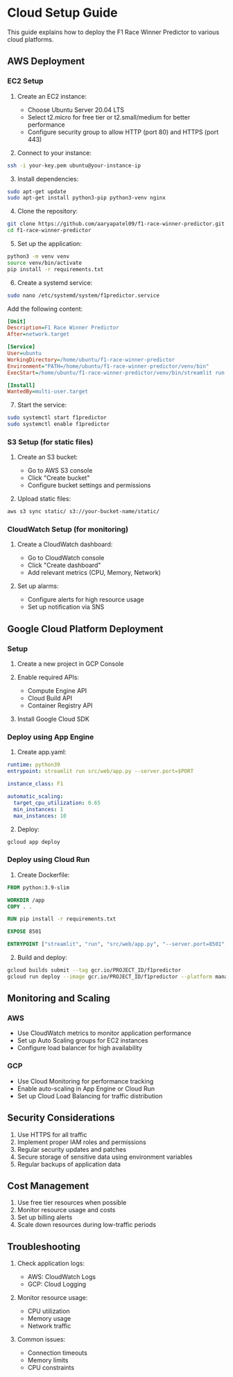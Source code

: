 # Cloud Setup Guide

This guide explains how to deploy the F1 Race Winner Predictor to various cloud platforms.

## AWS Deployment

### EC2 Setup

1. Create an EC2 instance:
   - Choose Ubuntu Server 20.04 LTS
   - Select t2.micro for free tier or t2.small/medium for better performance
   - Configure security group to allow HTTP (port 80) and HTTPS (port 443)

2. Connect to your instance:
```bash
ssh -i your-key.pem ubuntu@your-instance-ip
```

3. Install dependencies:
```bash
sudo apt-get update
sudo apt-get install python3-pip python3-venv nginx
```

4. Clone the repository:
```bash
git clone https://github.com/aaryapatel09/f1-race-winner-predictor.git
cd f1-race-winner-predictor
```

5. Set up the application:
```bash
python3 -m venv venv
source venv/bin/activate
pip install -r requirements.txt
```

6. Create a systemd service:
```bash
sudo nano /etc/systemd/system/f1predictor.service
```

Add the following content:
```ini
[Unit]
Description=F1 Race Winner Predictor
After=network.target

[Service]
User=ubuntu
WorkingDirectory=/home/ubuntu/f1-race-winner-predictor
Environment="PATH=/home/ubuntu/f1-race-winner-predictor/venv/bin"
ExecStart=/home/ubuntu/f1-race-winner-predictor/venv/bin/streamlit run src/web/app.py

[Install]
WantedBy=multi-user.target
```

7. Start the service:
```bash
sudo systemctl start f1predictor
sudo systemctl enable f1predictor
```

### S3 Setup (for static files)

1. Create an S3 bucket:
   - Go to AWS S3 console
   - Click "Create bucket"
   - Configure bucket settings and permissions

2. Upload static files:
```bash
aws s3 sync static/ s3://your-bucket-name/static/
```

### CloudWatch Setup (for monitoring)

1. Create a CloudWatch dashboard:
   - Go to CloudWatch console
   - Click "Create dashboard"
   - Add relevant metrics (CPU, Memory, Network)

2. Set up alarms:
   - Configure alerts for high resource usage
   - Set up notification via SNS

## Google Cloud Platform Deployment

### Setup

1. Create a new project in GCP Console

2. Enable required APIs:
   - Compute Engine API
   - Cloud Build API
   - Container Registry API

3. Install Google Cloud SDK

### Deploy using App Engine

1. Create app.yaml:
```yaml
runtime: python39
entrypoint: streamlit run src/web/app.py --server.port=$PORT

instance_class: F1

automatic_scaling:
  target_cpu_utilization: 0.65
  min_instances: 1
  max_instances: 10
```

2. Deploy:
```bash
gcloud app deploy
```

### Deploy using Cloud Run

1. Create Dockerfile:
```dockerfile
FROM python:3.9-slim

WORKDIR /app
COPY . .

RUN pip install -r requirements.txt

EXPOSE 8501

ENTRYPOINT ["streamlit", "run", "src/web/app.py", "--server.port=8501", "--server.address=0.0.0.0"]
```

2. Build and deploy:
```bash
gcloud builds submit --tag gcr.io/PROJECT_ID/f1predictor
gcloud run deploy --image gcr.io/PROJECT_ID/f1predictor --platform managed
```

## Monitoring and Scaling

### AWS

- Use CloudWatch metrics to monitor application performance
- Set up Auto Scaling groups for EC2 instances
- Configure load balancer for high availability

### GCP

- Use Cloud Monitoring for performance tracking
- Enable auto-scaling in App Engine or Cloud Run
- Set up Cloud Load Balancing for traffic distribution

## Security Considerations

1. Use HTTPS for all traffic
2. Implement proper IAM roles and permissions
3. Regular security updates and patches
4. Secure storage of sensitive data using environment variables
5. Regular backups of application data

## Cost Management

1. Use free tier resources when possible
2. Monitor resource usage and costs
3. Set up billing alerts
4. Scale down resources during low-traffic periods

## Troubleshooting

1. Check application logs:
   - AWS: CloudWatch Logs
   - GCP: Cloud Logging

2. Monitor resource usage:
   - CPU utilization
   - Memory usage
   - Network traffic

3. Common issues:
   - Connection timeouts
   - Memory limits
   - CPU constraints 